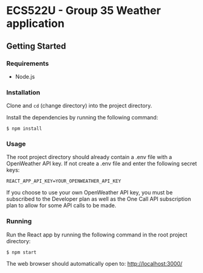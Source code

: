 # ECS522U - Group 35 Weather application

## Getting Started

### Requirements

- Node.js

### Installation

Clone and `cd` (change directory) into the project directory.

Install the dependencies by running the following command:

```
$ npm install
```

### Usage

The root project directory should already contain a .env file with a OpenWeather API key. If not create a .env file and enter the following secret keys:

```env
REACT_APP_API_KEY=YOUR_OPENWEATHER_API_KEY
```

If you choose to use your own OpenWeather API key, you must be subscribed to the Developer plan as well as the One Call API subscription plan to allow for some API calls to be made.

### Running

Run the React app by running the following command in the root project directory:

```
$ npm start
```

The web browser should automatically open to: [http://localhost:3000/](http://localhost:3000)
